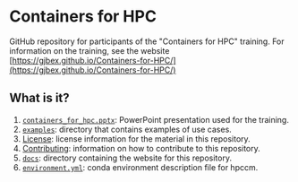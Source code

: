 # Containers for HPC

GitHub repository for participants of the "Containers for HPC" training.
For information on the training, see the website
[https://gjbex.github.io/Containers-for-HPC/](https://gjbex.github.io/Containers-for-HPC/)


## What is it?

1. [`containers_for_hpc.pptx`](containers_for_hpc.pptx): PowerPoint presentation
   used for the training.
1. [`examples`](examples): directory that contains examples of use cases.
1. [License](LICENSE): license information for the material in this repository.
1. [Contributing](CONTRIBUTING.md): information on how to contribute to this
   repository.
1. [`docs`](docs): directory containing the website for this repository.
1. [`environment.yml`](environment.yml): conda environment description file for
   hpccm.
